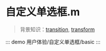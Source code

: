 # 自定义单选框.m

> 背景知识：[transition](https://developer.mozilla.org/zh-CN/docs/Web/CSS/transition), [transform](https://developer.mozilla.org/zh-CN/docs/Web/CSS/transform)

::: demo
用户体验/自定义单选框/basic
:::

